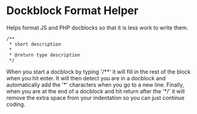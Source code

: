 # Dockblock Format Helper

Helps format JS and PHP docblocks so that it is less work to write them.

```
/**
 * short description
 *
 * @return type description
 */
 ```

When you start a docblock by typing '/\*\*' it will fill in the rest of the
block when you hit enter. It will then detect you are in a docblock and
automatically add the '\*' characters when you go to a new line. Finally, when
you are at the end of a docblock and hit return after the '\*/' it will remove
the extra space from your indentation so you can just continue coding.
